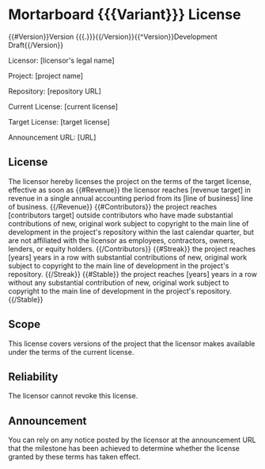 # Mortarboard {{{Variant}}} License

{{#Version}}Version {{{.}}}{{/Version}}{{^Version}}Development Draft{{/Version}}

Licensor: [licensor's legal name]

Project: [project name]

Repository: [repository URL]

Current License: [current license]

Target License: [target license]

Announcement URL: [URL]

## License 

The licensor hereby licenses the project on the terms of the target license, effective as soon as
{{#Revenue}}
the licensor reaches [revenue target] in revenue in a single annual accounting period from its [line of business] line of business.
{{/Revenue}}
{{#Contributors}}
the project reaches [contributors target] outside contributors who have made substantial contributions of new, original work subject to copyright to the main line of development in the project's repository within the last calendar quarter, but are not affiliated with the licensor as employees, contractors, owners, lenders, or equity holders.
{{/Contributors}}
{{#Streak}}
the project reaches [years] years in a row with substantial contributions of new, original work subject to copyright to the main line of development in the project's repository.
{{/Streak}}
{{#Stable}}
the project reaches [years] years in a row without any substantial contribution of new, original work subject to copyright to the main line of development in the project's repository.
{{/Stable}}

## Scope

This license covers versions of the project that the licensor makes available under the terms of the current license.

## Reliability

The licensor cannot revoke this license.

## Announcement

You can rely on any notice posted by the licensor at the announcement URL that the milestone has been achieved to determine whether the license granted by these terms has taken effect.
